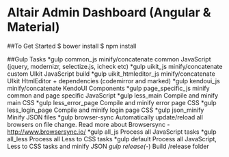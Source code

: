# Altair Admin Dashboard (Angular & Material)

##To Get Started
$ bower install
$ npm install

##Gulp Tasks
*gulp common_js
minify/concatenate common JavaScript (jquery, modernizr, selectize.js, icheck etc)
*gulp uikit_js
minify/concatenate custom UIkit JavaScript build
*gulp uikit_htmleditor_js
minify/concatenate UIkit HtmlEditor + dependencies (codemirror and marked)
*gulp kendoui_js
minify/concatenate KendoUI Components
*gulp page_specific_js
minify common and page specific JavaScript
*gulp less_main
Compile and minify main CSS
*gulp less_error_page
Compile and minify error page CSS
*gulp less_login_page
Compile and minify login page CSS
*gulp json_minify
Minify JSON files
*gulp browser-sync
Automatically update/reload all browsers on file change. Read more about Browsersync - http://www.browsersync.io/
*gulp all_js
Process all JavaScript tasks
*gulp all_less
Process all Less to CSS tasks
*gulp default
Process all JavaScript, Less to CSS tasks and minify JSON
*gulp release(-*)
Build /release folder


